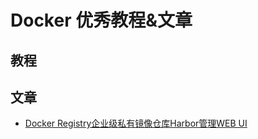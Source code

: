 # Docker 优秀教程&文章

## 教程

## 文章
* [Docker Registry企业级私有镜像仓库Harbor管理WEB UI](http://souyunku.com/2018/01/06/Docker-harbor-registry/)
